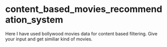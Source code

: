 # content_based_movies_recommendation_system
Here I have used bollywood movies data for content based filtering. Give your input and get similiar kind of movies.
